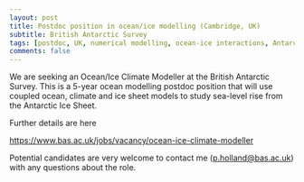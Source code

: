 ```yaml
---
layout: post
title: Postdoc position in ocean/ice modelling (Cambridge, UK)
subtitle: British Antarctic Survey
tags: [postdoc, UK, numerical modelling, ocean-ice interactions, Antarctica, ice sheets]
comments: false
---
```

We are seeking an Ocean/Ice Climate Modeller at the British Antarctic Survey.  This is a 5-year ocean modelling postdoc position that will use coupled ocean, climate and ice sheet models to study sea-level rise from the Antarctic Ice Sheet.

 

Further details are here


https://www.bas.ac.uk/jobs/vacancy/ocean-ice-climate-modeller

 

Potential candidates are very welcome to contact me (p.holland@bas.ac.uk) with any questions about the role.
